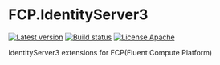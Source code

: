# FCP.IdentityServer3
[![Latest version](https://img.shields.io/nuget/v/FCP.MySql.Data.Entity.svg)](https://www.nuget.org/packages/FCP.MySql.Data.Entity/)   [![Build status](https://ci.appveyor.com/api/projects/status/k92snnd94ypjdyxr?svg=true)](https://ci.appveyor.com/project/wanlitao/fcp-mysql-data)   [![License Apache](https://img.shields.io/badge/license-Apache%202-blue.svg)](http://www.apache.org/licenses/LICENSE-2.0.html)

IdentityServer3 extensions for FCP(Fluent Compute Platform)